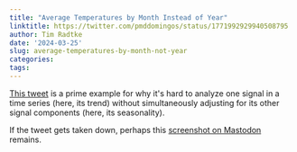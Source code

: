```yaml
---
title: "Average Temperatures by Month Instead of Year"
linktitle: https://twitter.com/pmddomingos/status/1771992929940508795
author: Tim Radtke
date: '2024-03-25'
slug: average-temperatures-by-month-not-year
categories:
tags:
---
```


[This tweet](https://twitter.com/pmddomingos/status/1771992929940508795) is a prime example for why it's hard to analyze one signal in a time series (here, its trend) without simultaneously adjusting for its other signal components (here, its seasonality).

If the tweet gets taken down, perhaps this [screenshot on Mastodon](https://tech.lgbt/@wronglang/112157391033320552) remains.
